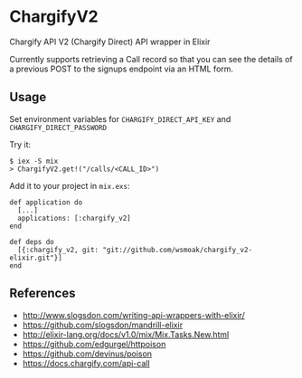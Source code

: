 ChargifyV2
==========

Chargify API V2 (Chargify Direct) API wrapper in Elixir

Currently supports retrieving a Call record so that you can see the details of a previous POST to the signups endpoint via an HTML form.

## Usage

Set environment variables for
`CHARGIFY_DIRECT_API_KEY` and `CHARGIFY_DIRECT_PASSWORD`

Try it:

```
$ iex -S mix
> ChargifyV2.get!("/calls/<CALL_ID>")
```

Add it to your project in `mix.exs`:

```
def application do
  [...]
  applications: [:chargify_v2]
end

def deps do
  [{:chargify_v2, git: "git://github.com/wsmoak/chargify_v2-elixir.git"}]
end
```

## References

* http://www.slogsdon.com/writing-api-wrappers-with-elixir/
* https://github.com/slogsdon/mandrill-elixir
* http://elixir-lang.org/docs/v1.0/mix/Mix.Tasks.New.html
* https://github.com/edgurgel/httpoison
* https://github.com/devinus/poison
* https://docs.chargify.com/api-call

